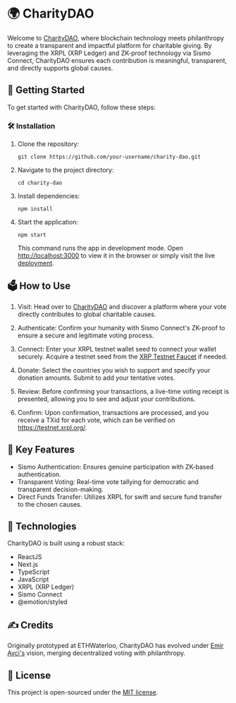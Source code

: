 🌍 CharityDAO
=============

Welcome to [CharityDAO](https://charity-dao-1.vercel.app/), where blockchain technology meets philanthropy to create a transparent and impactful platform for charitable giving. By leveraging the XRPL (XRP Ledger) and ZK-proof technology via Sismo Connect, CharityDAO ensures each contribution is meaningful, transparent, and directly supports global causes.

🔐 Getting Started
------------------

To get started with CharityDAO, follow these steps:

### 🛠 Installation

1.  Clone the repository:

    `git clone https://github.com/your-username/charity-dao.git`

2.  Navigate to the project directory:

    `cd charity-dao`

3.  Install dependencies:

    `npm install`

4.  Start the application:

    `npm start`

    This command runs the app in development mode. Open [http://localhost:3000](http://localhost:3000/) to view it in the browser or simply visit the live [deployment](https://charity-dao-1.vercel.app/).

🗳️ How to Use
--------------

1.  Visit: Head over to [CharityDAO](https://charity-dao-1.vercel.app/) and discover a platform where your vote directly contributes to global charitable causes.

2.  Authenticate: Confirm your humanity with Sismo Connect's ZK-proof to ensure a secure and legitimate voting process.

3.  Connect: Enter your XRPL testnet wallet seed to connect your wallet securely. Acquire a testnet seed from the [XRP Testnet Faucet](https://xrpl.org/xrp-testnet-faucet.html) if needed.

4.  Donate: Select the countries you wish to support and specify your donation amounts. Submit to add your tentative votes.

5.  Review: Before confirming your transactions, a live-time voting receipt is presented, allowing you to see and adjust your contributions.

6.  Confirm: Upon confirmation, transactions are processed, and you receive a TXid for each vote, which can be verified on <https://testnet.xrpl.org/>.

🚀 Key Features
---------------

-   Sismo Authentication: Ensures genuine participation with ZK-based authentication.
-   Transparent Voting: Real-time vote tallying for democratic and transparent decision-making.
-   Direct Funds Transfer: Utilizes XRPL for swift and secure fund transfer to the chosen causes.

🧰 Technologies
---------------

CharityDAO is built using a robust stack:

-   ReactJS
-   Next.js
-   TypeScript
-   JavaScript
-   XRPL (XRP Ledger)
-   Sismo Connect
-   @emotion/styled

✍️ Credits
----------

Originally prototyped at ETHWaterloo, CharityDAO has evolved under [Emir Avci's](https://github.com/selcukemiravci) vision, merging decentralized voting with philanthropy.

📜 License
----------

This project is open-sourced under the [MIT license](https://github.com/selcukemiravci/CharityDAO/blob/main/LICENSE).